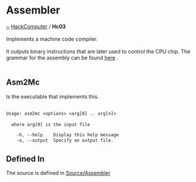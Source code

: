 <a id="assembler"></a>
<h1>Assembler</h1>
<a id="a01560"></a>
<a href="https://github.com/CharlesCarley/HackComputer#~">~</a>
<a href="index.md#index">HackComputer</a>
<span class="inline-text">/</span>
<span class="bold-text"><b>Hc03</b></span>
<br/>
<br/>
<span class="inline-text">Implements a machine code compiler.</span>
<br/>
<br/>
<span class="inline-text">
It outputs binary instructions that are later used to control the CPU chip. The grammar for the assembly can be found </span>
<a href="../../Source/Assembler/ASM.grm#here">here</a>
<span class="inline-text">. </span>
<br/>
<br/>
<a id="a01560_1hc03asm2mc"></a>
<a id="asm2mc"></a>
<h2>Asm2Mc</h2>
<span class="inline-text">Is the executable that implements this. </span>
<br/>
<br/>

```txt
Usage: asm2mc <options> <arg[0] .. arg[n]>
  
  where arg[0] is the input file

    -h, --help    Display this help message
    -o, --output  Specify an output file.
```
<a id="a01560_1hc03defined"></a>
<a id="defined-in"></a>
<h2>Defined In</h2>
<span class="inline-text">The source is defined in </span>
<a href="../../Source/Assembler/#source-assembler">Source/Assembler</a>
</div>
</div>
</body>
</html>
